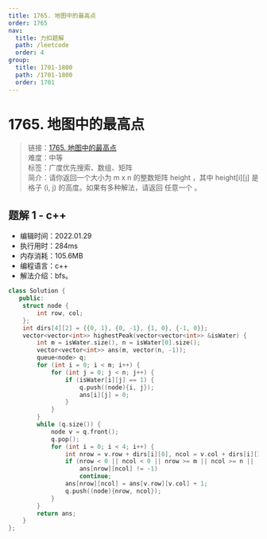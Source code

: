 ```yaml
---
title: 1765. 地图中的最高点
order: 1765
nav:
  title: 力扣题解
  path: /leetcode
  order: 4
group:
  title: 1701-1800
  path: /1701-1800
  order: 1701
---
```


# 1765. 地图中的最高点

> 链接：[1765. 地图中的最高点](https://leetcode-cn.com/problems/map-of-highest-peak/)  
> 难度：中等  
> 标签：广度优先搜索、数组、矩阵  
> 简介：请你返回一个大小为 m x n 的整数矩阵 height ，其中 height[i][j] 是格子 (i, j) 的高度。如果有多种解法，请返回 任意一个 。

## 题解 1 - c++

- 编辑时间：2022.01.29
- 执行用时：284ms
- 内存消耗：105.6MB
- 编程语言：c++
- 解法介绍：bfs。

```c++
class Solution {
   public:
    struct node {
        int row, col;
    };
    int dirs[4][2] = {{0, 1}, {0, -1}, {1, 0}, {-1, 0}};
    vector<vector<int>> highestPeak(vector<vector<int>> &isWater) {
        int m = isWater.size(), n = isWater[0].size();
        vector<vector<int>> ans(m, vector(n, -1));
        queue<node> q;
        for (int i = 0; i < m; i++) {
            for (int j = 0; j < n; j++) {
                if (isWater[i][j] == 1) {
                    q.push((node){i, j});
                    ans[i][j] = 0;
                }
            }
        }
        while (q.size()) {
            node v = q.front();
            q.pop();
            for (int i = 0; i < 4; i++) {
                int nrow = v.row + dirs[i][0], ncol = v.col + dirs[i][1];
                if (nrow < 0 || ncol < 0 || nrow >= m || ncol >= n ||
                    ans[nrow][ncol] != -1)
                    continue;
                ans[nrow][ncol] = ans[v.row][v.col] + 1;
                q.push((node){nrow, ncol});
            }
        }
        return ans;
    }
};
```

